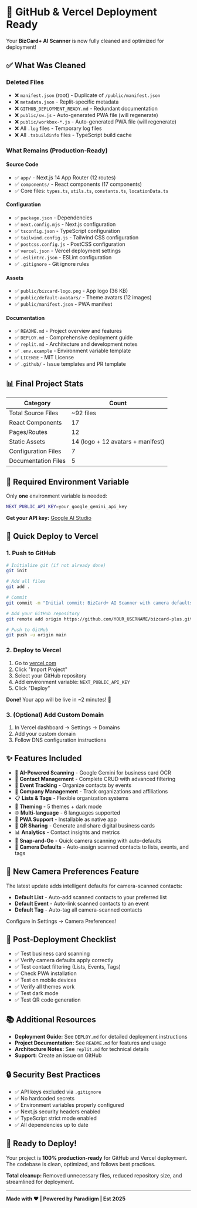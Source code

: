 # 🚀 GitHub & Vercel Deployment Ready

Your **BizCard+ AI Scanner** is now fully cleaned and optimized for deployment!

## ✅ What Was Cleaned

### Deleted Files
- ❌ `manifest.json` (root) - Duplicate of `/public/manifest.json`
- ❌ `metadata.json` - Replit-specific metadata
- ❌ `GITHUB_DEPLOYMENT_READY.md` - Redundant documentation
- ❌ `public/sw.js` - Auto-generated PWA file (will regenerate)
- ❌ `public/workbox-*.js` - Auto-generated PWA file (will regenerate)
- ❌ All `.log` files - Temporary log files
- ❌ All `.tsbuildinfo` files - TypeScript build cache

### What Remains (Production-Ready)

#### Source Code
- ✅ `app/` - Next.js 14 App Router (12 routes)
- ✅ `components/` - React components (17 components)
- ✅ Core files: `types.ts`, `utils.ts`, `constants.ts`, `locationData.ts`

#### Configuration
- ✅ `package.json` - Dependencies
- ✅ `next.config.mjs` - Next.js configuration
- ✅ `tsconfig.json` - TypeScript configuration
- ✅ `tailwind.config.js` - Tailwind CSS configuration
- ✅ `postcss.config.js` - PostCSS configuration
- ✅ `vercel.json` - Vercel deployment settings
- ✅ `.eslintrc.json` - ESLint configuration
- ✅ `.gitignore` - Git ignore rules

#### Assets
- ✅ `public/bizcard-logo.png` - App logo (36 KB)
- ✅ `public/default-avatars/` - Theme avatars (12 images)
- ✅ `public/manifest.json` - PWA manifest

#### Documentation
- ✅ `README.md` - Project overview and features
- ✅ `DEPLOY.md` - Comprehensive deployment guide
- ✅ `replit.md` - Architecture and development notes
- ✅ `.env.example` - Environment variable template
- ✅ `LICENSE` - MIT License
- ✅ `.github/` - Issue templates and PR template

## 📊 Final Project Stats

| Category | Count |
|----------|-------|
| Total Source Files | ~92 files |
| React Components | 17 |
| Pages/Routes | 12 |
| Static Assets | 14 (logo + 12 avatars + manifest) |
| Configuration Files | 7 |
| Documentation Files | 5 |

## 🔐 Required Environment Variable

Only **one** environment variable is needed:

```bash
NEXT_PUBLIC_API_KEY=your_google_gemini_api_key
```

**Get your API key:** [Google AI Studio](https://makersuite.google.com/app/apikey)

## 🚀 Quick Deploy to Vercel

### 1. Push to GitHub

```bash
# Initialize git (if not already done)
git init

# Add all files
git add .

# Commit
git commit -m "Initial commit: BizCard+ AI Scanner with camera defaults"

# Add your GitHub repository
git remote add origin https://github.com/YOUR_USERNAME/bizcard-plus.git

# Push to GitHub
git push -u origin main
```

### 2. Deploy to Vercel

1. Go to [vercel.com](https://vercel.com)
2. Click "Import Project"
3. Select your GitHub repository
4. Add environment variable: `NEXT_PUBLIC_API_KEY`
5. Click "Deploy"

**Done!** Your app will be live in ~2 minutes! 🎉

### 3. (Optional) Add Custom Domain

1. In Vercel dashboard → Settings → Domains
2. Add your custom domain
3. Follow DNS configuration instructions

## ✨ Features Included

- 🎯 **AI-Powered Scanning** - Google Gemini for business card OCR
- 📇 **Contact Management** - Complete CRUD with advanced filtering
- 📅 **Event Tracking** - Organize contacts by events
- 🏢 **Company Management** - Track organizations and affiliations
- 📋 **Lists & Tags** - Flexible organization systems
- 🎨 **Theming** - 5 themes + dark mode
- 🌐 **Multi-language** - 6 languages supported
- 📱 **PWA Support** - Installable as native app
- 🔗 **QR Sharing** - Generate and share digital business cards
- 📊 **Analytics** - Contact insights and metrics
- 📸 **Snap-and-Go** - Quick camera scanning with auto-defaults
- 🔖 **Camera Defaults** - Auto-assign scanned contacts to lists, events, and tags

## 🎯 New Camera Preferences Feature

The latest update adds intelligent defaults for camera-scanned contacts:

- **Default List** - Auto-add scanned contacts to your preferred list
- **Default Event** - Auto-link scanned contacts to an event
- **Default Tag** - Auto-tag all camera-scanned contacts

Configure in Settings → Camera Preferences!

## 📝 Post-Deployment Checklist

- ✅ Test business card scanning
- ✅ Verify camera defaults apply correctly
- ✅ Test contact filtering (Lists, Events, Tags)
- ✅ Check PWA installation
- ✅ Test on mobile devices
- ✅ Verify all themes work
- ✅ Test dark mode
- ✅ Test QR code generation

## 📚 Additional Resources

- **Deployment Guide:** See `DEPLOY.md` for detailed deployment instructions
- **Project Documentation:** See `README.md` for features and usage
- **Architecture Notes:** See `replit.md` for technical details
- **Support:** Create an issue on GitHub

## 🔒 Security Best Practices

- ✅ API keys excluded via `.gitignore`
- ✅ No hardcoded secrets
- ✅ Environment variables properly configured
- ✅ Next.js security headers enabled
- ✅ TypeScript strict mode enabled
- ✅ All dependencies up to date

## 🎉 Ready to Deploy!

Your project is **100% production-ready** for GitHub and Vercel deployment. The codebase is clean, optimized, and follows best practices.

**Total cleanup:** Removed unnecessary files, reduced repository size, and streamlined for deployment.

---

**Made with ❤️ | Powered by Paradiigm | Est 2025**
